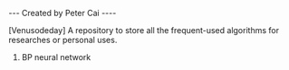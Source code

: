--- Created by Peter Cai ----

[Venusodeday]
A repository to store all the frequent-used algorithms for researches or personal uses.

1. BP neural network